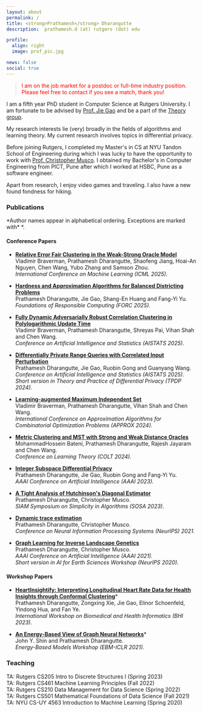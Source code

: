 ```yaml
---
layout: about
permalink: /
title: <strong>Prathamesh</strong> Dharangutte
description:  prathamesh.d (at) rutgers (dot) edu

profile:
  align: right
  image: prof_pic.jpg

news: false
social: true
---
```


> <span style="color:red">I am on the job market for a postdoc or full-time industry position. Please feel free to contact if you see a match, thank you!</span>

I am a fifth year PhD student in Computer Science at Rutgers University. I am fortunate to be advised by [Prof. Jie Gao](https://sites.rutgers.edu/jie-gao/about/) and be a part of the [Theory group](https://theory.cs.rutgers.edu/).

My research interests lie (very) broadly in the fields of algorithms and learning theory. My current research involves topics in differential privacy.

Before joining Rutgers, I completed my Master's in CS at NYU Tandon School of Engineering during which I was lucky to have the opportunity to work with [Prof. Christopher Musco](https://www.chrismusco.com/). I obtained my Bachelor's in Computer Engineering from PICT, Pune after which I worked at HSBC, Pune as a software engineer.

Apart from research, I enjoy video games and traveling. I also have a new found fondness for hiking.


<h3>Publications</h3>
*Author names appear in alphabetical ordering. Exceptions are marked with* *.   <br/>




<h4>Conference Papers</h4>

+ [**Relative Error Fair Clustering in the Weak-Strong Oracle Model**](https://arxiv.org/abs/2506.12287) <br/>
Vladimir Braverman, Prathamesh Dharangutte, Shaofeng Jiang, Hoai-An Nguyen, Chen Wang, Yubo Zhang and Samson Zhou. <br/>
*International Conference on Machine Learning (ICML 2025).*<br/>

+ [**Hardness and Approximation Algorithms for Balanced Districting Problems**](https://arxiv.org/abs/2501.17277) <br/>
Prathamesh Dharangutte, Jie Gao, Shang-En Huang and Fang-Yi Yu. <br/>
*Foundations of Responsible Computing (FORC 2025).*<br/>

+ [**Fully Dynamic Adversarially Robust Correlation Clustering in Polylogarithmic Update Time**](https://arxiv.org/abs/2411.09979) <br/>
Vladimir Braverman, Prathamesh Dharangutte, Shreyas Pai, Vihan Shah and Chen Wang. <br/>
*Conference on Artificial Intelligence and Statistics (AISTATS 2025).* <br/>

+ [**Differentially Private Range Queries with Correlated Input Perturbation**](https://arxiv.org/abs/2402.07066) <br/>
Prathamesh Dharangutte, Jie Gao, Ruobin Gong and Guanyang Wang. <br/>
*Conference on Artificial Intelligence and Statistics (AISTATS 2025).* <br/>
*Short version in Theory and Practice of Differential Privacy (TPDP 2024).* <br/>

+ [**Learning-augmented Maximum Independent Set**](https://arxiv.org/abs/2407.11364) <br/>
Vladimir Braverman, Prathamesh Dharangutte, Vihan Shah and Chen Wang. <br/>
*International Conference on Approximation Algorithms for Combinatorial Optimization Problems (APPROX 2024).*<br/>

+ [**Metric Clustering and MST with Strong and Weak Distance Oracles**](https://arxiv.org/abs/2310.15863) <br/>
MohammadHossein Bateni, Prathamesh Dharangutte, Rajesh Jayaram and Chen Wang. <br/>
*Conference on Learning Theory (COLT 2024).*<br/>


+ [**Integer Subspace Differential Privacy**](https://arxiv.org/abs/2212.00936) <br/>
Prathamesh Dharangutte, Jie Gao, Ruobin Gong and Fang-Yi Yu.<br/>
*AAAI Conference on Artificial Intelligence (AAAI 2023).*<br/>


+ [**A Tight Analysis of Hutchinson's Diagonal Estimator**](https://arxiv.org/abs/2208.03268) <br/>
Prathamesh Dharangutte, Christopher Musco. <br/>
*SIAM Symposium on Simplicity in Algorithms (SOSA 2023).*<br/>


+ [**Dynamic trace estimation**](https://arxiv.org/abs/2110.13752) <br/>
Prathamesh Dharangutte, Christopher Musco. <br/>
*Conference on Neural Information Processing Systems (NeurIPS) 2021.* <br/>


+ [**Graph Learning for Inverse Landscape Genetics**](https://arxiv.org/abs/2006.12334) <br/>
Prathamesh Dharangutte, Christopher Musco. <br/>
*AAAI Conference on Artificial Intelligence (AAAI 2021).* <br/>
*Short version in AI for Earth Sciences Workshop (NeurIPS 2020).*<br/>


<h4>Workshop Papers</h4>



+ [**HeartInsightify: Interpreting Longitudinal Heart Rate Data for Health Insights through Conformal Clustering**]()\* <br/>
Prathamesh Dharangutte, Zongxing Xie, Jie Gao, Elinor Schoenfeld, Yindong Hua, and Fan Ye.  <br/>
*International Workshop on Biomedical and Health Informatics (BHI 2023).* <br/>


+ [**An Energy-Based View of Graph Neural Networks**](https://arxiv.org/abs/2104.13492)\* <br/>
John Y. Shin and Prathamesh Dharangutte.  <br/>
*Energy-Based Models Workshop (EBM-ICLR 2021).* <br/>


<h3>Teaching</h3>
TA: Rutgers CS205 Intro to Discrete Structures I (Spring 2023) <br/>
TA: Rutgers CS461 Machine Learning Principles (Fall 2022) <br/>
TA: Rutgers CS210 Data Management for Data Science (Spring 2022) <br/>
TA: Rutgers CS501 Mathematical Foundations of Data Science (Fall 2021) <br/>
TA: NYU CS-UY 4563 Introduction to Machine Learning (Spring 2020)

